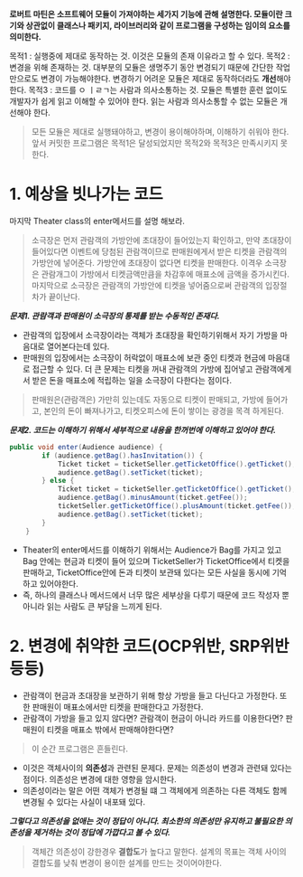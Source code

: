 **로버트 마틴은 소프트웨어 모듈이 가져야하는 세가지 기능에 관해 설명한다. 모듈이란 크기와 상관없이 클래스나 패키지, 라이브러리와 같이 프로그램을 구성하는 임이의 요소를 의미한다.**

목적1 : 실행중에 제대로 동작하는 것. 이것은 모듈의 존재 이유라고 할 수 있다. 
목적2 : 변경을 위해 존재하는 것. 대부분의 모듈은 생명주기 동안 변경되기 때문에 간단한 작업만으로도 변경이 가능해야한다. 변경하기 어려운 모듈은 제대로 동작하더라도 **개선**해야한다.
목적3 : 코드를 ㅇ ㅣㄹㄱ는 사람과 의사소통하는 것. 모듈은 특별한 훈련 없이도 개발자가 쉽게 읽고 이해할 수 있어야 한다. 읽는 사람과 의사소통할 수 없는 모듈은 개선해야 한다.

> 모든 모듈은 제대로 실행돼야하고, 변경이 용이해야하며, 이해하기 쉬워야 한다. 앞서 커밋한 프로그램은 목적1은 달성되었지만 목적2와 목적3은 만족시키지 못한다. 

# 1. 예상을 빗나가는 코드

마지막 Theater class의 enter메서드를 설명 해보라. 
> 소극장은 먼저 관람객의 가방안에 초대장이 들어있는지 확인하고, 만약 초대장이 들어있다면 이벤트에 당첨된 관람객이므로 판매원에게서 받은 티켓을 관람객의 가방안에 넣어준다.
 가방안에 초대장이 없다면 티켓을 판매한다. 이격우 소극장은 관람개그이 가방에서 티켓금액만큼을 차감후에 매표소에 금액을 증가시킨다.
 마지막으로 소극장은 관람객의 가방안에 티켓을 넣어줌으로써 관람객의 입장절차가 끝이난다.

***문제1. 관람객과 판매원이 소극장의 통제를 받는 수동적인 존재다.***
- 관람객의 입장에서 소극장이라는 객체가 초대장을 확인하기위해서 자기 가방을 마음대로 열어본다는데 있다. 
- 판매원의 입장에서는 소극장이 허락없이 매표소에 보관 중인 티켓과 현금에 마음대로 접근할 수 있다. 더 큰 문제는 티켓을 꺼내 관람객의 가방에 집어넣고 관람객에게서 받은 돈을 매표소에 적립하는 일을 소극장이
다한다는 점이다. 
> 판매원은(관람객은) 가만히 있는데도 자동으로 티켓이 판매되고, 가방에 들어가고, 본인의 돈이 빠져나가고, 티켓오피스에 돈이 쌓이는 광경을 목격 하게된다.

***문제2. 코드는 이해하기 위해서 세부적으로 내용을 한꺼번에 이해하고 있어야 한다.***

```java
public void enter(Audience audience) {
        if (audience.getBag().hasInvitation()) {
            Ticket ticket = ticketSeller.getTicketOffice().getTicket();
            audience.getBag().setTicket(ticket);
        } else {
            Ticket ticket = ticketSeller.getTicketOffice().getTicket();
            audience.getBag().minusAmount(ticket.getFee());
            ticketSeller.getTicketOffice().plusAmount(ticket.getFee());
            audience.getBag().setTicket(ticket);
        }
    }
```
- Theater의 enter메서드를 이해하기 위해서는 Audience가 Bag를 가지고 있고 Bag 안에는 현금과 티켓이 들어 있으며 TicketSeller가 TicketOffice에서 티켓을 판매하고, TicketOffice안에 돈과 티켓이 보관돼 있다는 모든 사실을 동시에 기억하고 있어야한다. 
- 즉, 하나의 클래스나 메서드에서 너무 많은 세부상을 다루기 때문에 코드 작성자 뿐 아니라 읽는 사람도 큰 부담을 느끼게 된다.

# 2. 변경에 취약한 코드(OCP위반, SRP위반 등등)

- 관람객이 현금과 초대장을 보관하기 위해 항상 가방을 들고 다닌다고 가정한다. 또한 판매원이 매표소에서만 티켓을 판매한다고 가정한다. 
- 관람객이 가방을 들고 있지 않다면? 관람객이 현금이 아니라 카드를 이용한다면? 판매원이 티켓을 매표소 밖에서 판매해야한다면? 
> 이 순간 프로그램은 흔들린다. 

- 이것은 객체사이의 **의존성**과 관련된 문제다. 문제는 의존성이 변경과 관련돼 있다는 점이다. 의존성은 변경에 대한 영향을 암시한다. 
- 의존성이라는 말은 어떤 객체가 변경될 떄 그 객체에게 의존하는 다른 객체도 함께 변경될 수 있다는 사실이 내포돼 있다.

***그렇다고 의존성을 없애는 것이 정답이 아니다. 최소한의 의존성만 유지하고 불필요한 의존성을 제거하는 것이 정답에 가깝다고 볼 수 있다.***

> 객체간 의존성이 강한경우 **결합도**가 높다고 말한다. 설계의 목표는 객체 사이의 결합도를 낮춰 변경이 용이한 설계를 만드는 것이어야한다.



